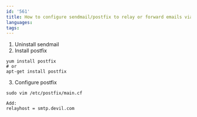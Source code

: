 ```yaml
---
id: '561'
title: How to configure sendmail/postfix to relay or forward emails via an SMTP server
languages:
tags:
---
```

1. Uninstall sendmail
2. Install postfix


```
yum install postfix
# or
apt-get install postfix
```
    

3. Configure postfix


```
sudo vim /etc/postfix/main.cf

Add:
relayhost = smtp.devil.com
```
    

